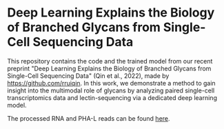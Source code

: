 # Deep Learning Explains the Biology of Branched Glycans from Single-Cell Sequencing Data

This repository contains the code and the trained model from our recent preprint "Deep Learning Explains the Biology of Branched Glycans from Single-Cell Sequencing Data" (Qin et al., 2022), made by https://github.com/rruiqin. In this work, we demonstrate a method to gain insight into the multimodal role of glycans by analyzing paired single-cell transcriptomics data and lectin-sequencing via a dedicated deep learning model.

The processed RNA and PHA-L reads can be found [here](https://doi.org/10.7303/syn32244556.1).